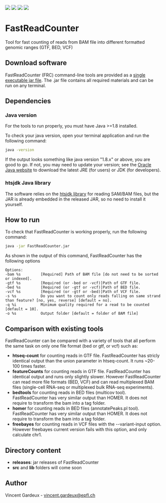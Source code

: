 ![](https://img.shields.io/badge/build-passing-green.svg)
![](https://img.shields.io/badge/version-1.0.0-blue.svg)
![](https://img.shields.io/badge/htsjdk-2.24.1-blue.svg)
![](https://img.shields.io/badge/java-1.8-red.svg)

# FastReadCounter
Tool for fast counting of reads from BAM file into different formatted genomic ranges (GTF, BED, VCF)

## Download software
FastReadCounter (FRC) command-line tools are provided as a [single executable jar file](../master/releases/FastReadCounter-1.0.jar?raw=true).
The .jar file contains all required materials and can be run on any terminal.

## Dependencies
### Java version
For the tools to run properly, you must have Java >=1.8 installed. 

To check your java version, open your terminal application and run the following command:

```bash
java -version
```

If the output looks something like java version "1.8.x" or above, you are good to go. 
If not, you may need to update your version; see the [Oracle Java website](http://www.oracle.com/technetwork/java/javase/downloads/) to download the latest JRE (for users) or JDK (for developers).

### htsjdk Java library
The software relies on the [htsjdk library](https://github.com/samtools/htsjdk) for reading SAM/BAM files, but the JAR is already embedded in the released JAR, so no need to install it yourself.

## How to run
To check that FastReadCounter is working properly, run the following command:

```bash
java -jar FastReadCounter.jar
```
As shown in the output of this command, FastReadCounter has the following options

```
Options:
-bam %s         [Required] Path of BAM file [do not need to be sorted or indexed].
-gtf %s         [Required (or -bed or -vcf)]Path of GTF file.
-bed %s         [Required (or -gtf or -vcf)]Path of BED file.
-vcf %s         [Required (or -gtf or -bed)]Path of VCF file.
-s %s           Do you want to count only reads falling on same strand than feature? [no, yes, reverse] [default = no].
-q %i           Minimum quality required for a read to be counted [default = 10].
-o %s           Output folder [default = folder of BAM file]
```

## Comparison with existing tools
FastReadCounter can be compared with a variety of tools that all perform the same task on only one file format (bed or gtf, or vcf) such as:
* **htseq-count** for counting reads in GTF file. FastReadCounter has stricly identical output than the union parameter in htseq-count. It runs ~20-100 times faster.
* **featureCounts** for counting reads in GTF file. FastReadCounter has identical output and runs only slightly slower. However FastReadCounter can read more file formats (BED, VCF) and can read multiplexed BAM files (single-cell RNA-seq or multiplexed bulk RNA-seq experiments).
* **bedtools** for counting reads in BED files (multicov tool). FastReadCounter has very similar output than HOMER. It does not require to transform the bam into a tag folder.
* **homer** for counting reads in BED files (annotatePeaks.pl tool). FastReadCounter has very similar output than HOMER. It does not require to transform the bam into a tag folder.
* **freebayes** for counting reads in VCF files with the --variant-input option. However freebayes current version fails with this option, and only calculate chr1.

## Directory content
* **releases**: jar releases of FastReadCounter
* **src** and **lib** folders will come soon

## Author
Vincent Gardeux - vincent.gardeux@epfl.ch

